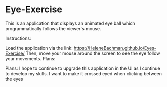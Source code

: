 # Eye-Exercise


This is an application that displays an animated eye ball which programmatically follows the viewer's mouse.



Instructions:

Load the application via the link: https://HeleneBachman.github.io/Eyes-Exercise/
Then, move your mouse around the screen to see the eye follow your movements.
Plans:

Plans:
I hope to continue to upgrade this application in the UI as I continue to develop my skills. 
I want to make it crossed eyed when clicking between the eyes
